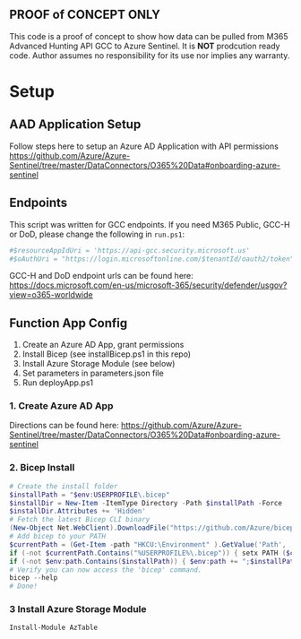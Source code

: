 ## PROOF of CONCEPT ONLY

This code is a proof of concept to show how data can be pulled from M365 Advanced Hunting API GCC to Azure Sentinel.  It is **NOT** prodcution ready code.  Author assumes no responsibility for its use nor implies any warranty.

# Setup

## AAD Application Setup

Follow steps here to setup an Azure AD Application with API permissions <https://github.com/Azure/Azure-Sentinel/tree/master/DataConnectors/O365%20Data#onboarding-azure-sentinel>

## Endpoints

This script was written for GCC endpoints.  If you need M365 Public, GCC-H or DoD, please change the following in `run.ps1`:

``` powershell
#$resourceAppIdUri = 'https://api-gcc.security.microsoft.us'
#$oAuthUri = "https://login.microsoftonline.com/$tenantId/oauth2/token"
```

GCC-H and DoD endpoint urls can be found here: <https://docs.microsoft.com/en-us/microsoft-365/security/defender/usgov?view=o365-worldwide>

## Function App Config

  1. Create an Azure AD App, grant permissions
  2. Install Bicep (see installBicep.ps1 in this repo)
  3. Install Azure Storage Module (see below)
  4. Set parameters in parameters.json file
  5. Run deployApp.ps1

### 1. Create Azure AD App

Directions can be found here: <https://github.com/Azure/Azure-Sentinel/tree/master/DataConnectors/O365%20Data#onboarding-azure-sentinel>

### 2. Bicep Install

``` powershell
# Create the install folder
$installPath = "$env:USERPROFILE\.bicep"
$installDir = New-Item -ItemType Directory -Path $installPath -Force
$installDir.Attributes += 'Hidden'
# Fetch the latest Bicep CLI binary
(New-Object Net.WebClient).DownloadFile("https://github.com/Azure/bicep/releases/latest/download/bicep-win-x64.exe", "$installPath\bicep.exe")
# Add bicep to your PATH
$currentPath = (Get-Item -path "HKCU:\Environment" ).GetValue('Path', '', 'DoNotExpandEnvironmentNames')
if (-not $currentPath.Contains("%USERPROFILE%\.bicep")) { setx PATH ($currentPath + ";%USERPROFILE%\.bicep") }
if (-not $env:path.Contains($installPath)) { $env:path += ";$installPath" }
# Verify you can now access the 'bicep' command.
bicep --help
# Done!
```
### 3 Install Azure Storage Module
```
Install-Module AzTable
```
